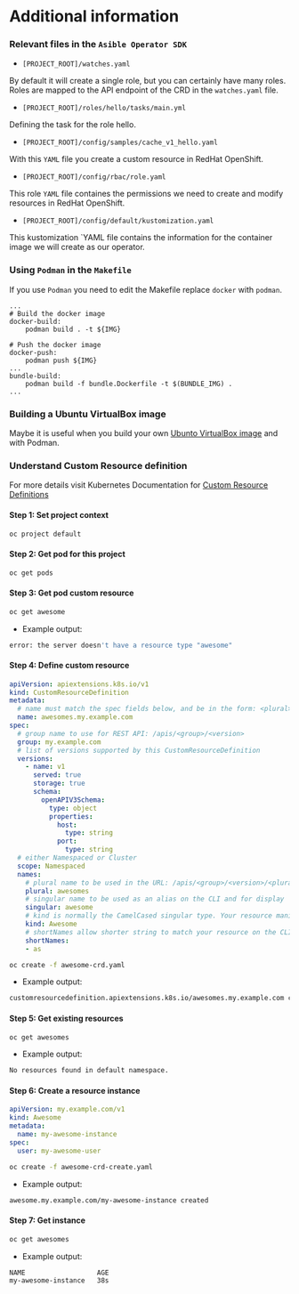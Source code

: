 # Additional information

### Relevant files in the `Asible Operator SDK` 

* `[PROJECT_ROOT]/watches.yaml`

By default it will create a single role, but you can certainly have many roles. Roles are mapped to the API endpoint of the CRD in the `watches.yaml` file.

* `[PROJECT_ROOT]/roles/hello/tasks/main.yml`

Defining the task for the role hello.

* `[PROJECT_ROOT]/config/samples/cache_v1_hello.yaml`

With this `YAML` file you create a custom resource in RedHat OpenShift.

* `[PROJECT_ROOT]/config/rbac/role.yaml`

This role `YAML` file containes the permissions we need to create and modify resources in RedHat OpenShift.

* `[PROJECT_ROOT]/config/default/kustomization.yaml`

This kustomization `YAML file contains the information for the container image we will create as our operator.

### Using `Podman` in the `Makefile`

If you use `Podman` you need to edit the Makefile replace `docker` with `podman`.

```make
...
# Build the docker image
docker-build:
	podman build . -t ${IMG}

# Push the docker image
docker-push:
	podman push ${IMG}
...
bundle-build:
	podman build -f bundle.Dockerfile -t $(BUNDLE_IMG) .
...
```

### Building a Ubuntu VirtualBox image

 Maybe it is useful when you build your own [Ubunto VirtualBox image](https://suedbroecker.net/2021/02/01/install-virtualbox-and-setup-a-virtual-machine-with-ubuntu-on-macos/) and with Podman.

### Understand Custom Resource definition

For more details visit Kubernetes Documentation for [Custom Resource Definitions](https://kubernetes.io/docs/tasks/extend-kubernetes/custom-resources/custom-resource-definitions)

#### Step 1: Set project context

```sh
oc project default
```
#### Step 2: Get pod for this project

```sh
oc get pods
```

#### Step 3: Get pod custom resource

```sh
oc get awesome
```

* Example output:

```sh
error: the server doesn't have a resource type "awesome"
```

#### Step 4: Define custom resource

```yaml
apiVersion: apiextensions.k8s.io/v1
kind: CustomResourceDefinition
metadata:
  # name must match the spec fields below, and be in the form: <plural>.<group>
  name: awesomes.my.example.com
spec:
  # group name to use for REST API: /apis/<group>/<version>
  group: my.example.com
  # list of versions supported by this CustomResourceDefinition
  versions:
    - name: v1
      served: true
      storage: true
      schema:
        openAPIV3Schema:
          type: object
          properties:
            host:
              type: string
            port:
              type: string
  # either Namespaced or Cluster
  scope: Namespaced
  names:
    # plural name to be used in the URL: /apis/<group>/<version>/<plural>
    plural: awesomes
    # singular name to be used as an alias on the CLI and for display
    singular: awesome
    # kind is normally the CamelCased singular type. Your resource manifests use this.
    kind: Awesome
    # shortNames allow shorter string to match your resource on the CLI
    shortNames:
    - as
```

```sh
oc create -f awesome-crd.yaml
```

* Example output:

```sh
customresourcedefinition.apiextensions.k8s.io/awesomes.my.example.com created
```

#### Step 5: Get existing resources

```sh
oc get awesomes 
```

* Example output:

```sh
No resources found in default namespace.
```

#### Step 6: Create a resource instance

```yaml
apiVersion: my.example.com/v1
kind: Awesome
metadata:
  name: my-awesome-instance
spec:
  user: my-awesome-user
```

```sh
oc create -f awesome-crd-create.yaml
```

* Example output:

```sh
awesome.my.example.com/my-awesome-instance created
```

#### Step 7: Get instance

```sh
oc get awesomes
```

* Example output:
```sh
NAME                  AGE
my-awesome-instance   38s
```

